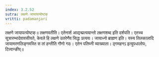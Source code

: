 ```yaml
---
index: 3.2.52
sutra: लक्षणे जायापत्योष्टक्
vritti: padamanjari
---
```


 लक्षणे जायापत्योष्टक्॥ लक्षणवतीति। एतेनार्श आद्यच्प्रत्ययान्तो लक्षणशब्द इति दर्शयति। एतच्च सूत्रारम्भादेवावसीयते, केवले हि लक्षणे उतरेणैव सिद्धः प्रत्ययः। जायाध्नो ब्राह्मण इति। यस्य तिलकालादि जायामरणलिङ्गमस्ति स तां हन्तीति गौणो गदः। एतेन पतिघ्नी व्याख्याता। ठ्गमहनऽ इत्युपधालोपः, टित्वान्ङीप्॥